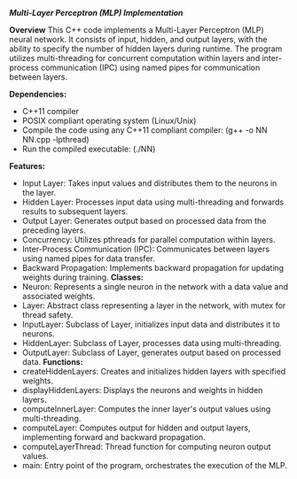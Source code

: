 ***Multi-Layer Perceptron (MLP) Implementation***

**Overview**
This C++ code implements a Multi-Layer Perceptron (MLP) neural network. It consists of input, hidden, and output layers, with the ability to specify the number of hidden layers during runtime. The program utilizes multi-threading for concurrent computation within layers and inter-process communication (IPC) using named pipes for communication between layers.

**Dependencies:**
* C++11 compiler
* POSIX compliant operating system (Linux/Unix)
* Compile the code using any C++11 compliant compiler:  (g++ -o NN NN.cpp -lpthread)
* Run the compiled executable: (./NN)

**Features:**
- Input Layer: Takes input values and distributes them to the neurons in the layer.
- Hidden Layer: Processes input data using multi-threading and forwards results to subsequent layers.
- Output Layer: Generates output based on processed data from the preceding layers.
- Concurrency: Utilizes pthreads for parallel computation within layers.
- Inter-Process Communication (IPC): Communicates between layers using named pipes for data transfer.
- Backward Propagation: Implements backward propagation for updating weights during training.
**Classes:**
- Neuron: Represents a single neuron in the network with a data value and associated weights.
- Layer: Abstract class representing a layer in the network, with mutex for thread safety.
- InputLayer: Subclass of Layer, initializes input data and distributes it to neurons.
- HiddenLayer: Subclass of Layer, processes data using multi-threading.
- OutputLayer: Subclass of Layer, generates output based on processed data.
**Functions:**
- createHiddenLayers: Creates and initializes hidden layers with specified weights.
- displayHiddenLayers: Displays the neurons and weights in hidden layers.
- computeInnerLayer: Computes the inner layer's output values using multi-threading.
- computeLayer: Computes output for hidden and output layers, implementing forward and backward propagation.
- computeLayerThread: Thread function for computing neuron output values.
- main: Entry point of the program, orchestrates the execution of the MLP.
